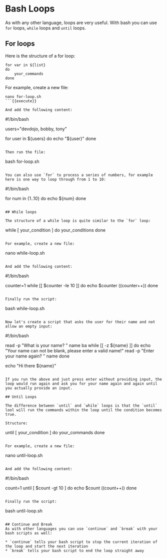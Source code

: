 # Bash Loops

As with any other language, loops are very useful. With bash you can use `for` loops, `while` loops and `until` loops.

## For loops

Here is the structure of a for loop:

```
for var in ${list}
do
    your_commands
done
```

For example, create a new file:

```
nano for-loop.sh
```{{execute}}

And add the following content:

```
#!/bin/bash

users="devdojo, bobby, tony"

for user in ${users}
do
    echo "${user}"
done
```

Then run the file:

```
bash for-loop.sh
```{{execute}}

You can also use `for` to process a series of numbers, for example here is one way to loop through from 1 to 10:

```
#!/bin/bash

for num in {1..10}
do
    echo ${num}
done
```

## While loops

The structure of a while loop is quite similar to the `for` loop:

```
while [ your_condition ]
do
    your_conditions
done
```

For example, create a new file:

```
nano while-loop.sh
```{{execute}}

And add the following content:

```
#!/bin/bash

counter=1
while [[ $counter -le 10 ]]
do
    echo $counter
    ((counter++))
done
```

Finally run the script:

```
bash while-loop.sh
```{{execute}}

Now let's create a script that asks the user for their name and not allow an empty input:

```
#!/bin/bash

read -p "What is your name? " name
ba
while [[ -z ${name} ]]
do
    echo "Your name can not be blank, please enter a valid name!"
    read -p "Enter your name again? " name
done

echo "Hi there ${name}"
```

If you run the above and just press enter without providing input, the loop would run again and ask you for your name again and again until you actually provide an input.

## Until Loops

The difference between `until` and `while` loops is that the `until` lool will run the commands within the loop until the condition becomes true.

Structure:

```
until [ your_condition ]
do
    your_commands
done
```

For example, create a new file:

```
nano until-loop.sh
```{{execute}}

And add the following content:

```
#!/bin/bash

count=1
until [ $count -gt 10 ]
do
    echo $count
    ((count++))
done
```

Finally run the script:

```
bash until-loop.sh
```{{execute}}

## Continue and Break
As with other languages you can use `continue` and `break` with your bash scripts as well:

* `continue` tells your bash script to stop the current iteration of the loop and start the next iteration
* `break` tells your bash script to end the loop straight away